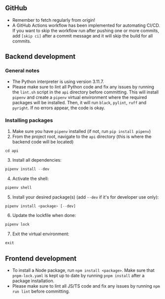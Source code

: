 ## GitHub
- Remember to fetch regularly from origin!
- A GitHub Actions workflow has been implemented for automating CI/CD. If you want to skip the workflow run after pushing one or more commits, add `[skip ci]` after a commit message and it will skip the build for all commits.

## Backend development
### General notes
- The Python interpreter is using version 3.11.7.
- Please make sure to lint all Python code and fix any issues by running the `lint.sh` script in the `api` directory before committing. This will install `pipenv` and create a `pipenv` virtual environment where the required packages will be installed. Then, it will run `black`, `pylint`, `ruff` and `pyright`. If no errors appear, the code is okay.

### Installing packages
1. Make sure you have `pipenv` installed (if not, run `pip install pipenv`)
2. From the project root, navigate to the `api` directory (this is where the backend code will be located)
```
cd api
```
3. Install all dependencies:
```python
pipenv install --dev
```
4. Activate the shell:
```python
pipenv shell
```
5. Install your desired package(s) (add `--dev` if it's for developer use only):
```python
pipenv install <package> [--dev]
```
6. Update the lockfile when done:
```python
pipenv lock
```
7. Exit the virtual environment:
```python
exit
```

## Frontend development

- To install a Node package, run `npm install <package>`. Make sure that `pnpm-lock.yaml` is kept up to date by running `pnpm install` after a package installation.
- Please make sure to lint all JS/TS code and fix any issues by running `npm run lint` before committing.
